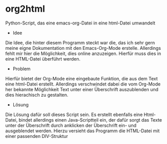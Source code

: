 # org2html
Python-Script, das eine emacs-org-Datei in eine html-Datei umwandelt

* Idee

Die Idee, die hinter diesem Programm steckt war die, das ich
sehr gern meine eigne Dokumentation mit den Emacs-Org-Mode
erstelle.  Allerdings fehlt mir hier die Möglichkeit, dies
online anzuzeigen.  Hierfür muss dies in eine HTML-Datei
überführt werden.

* Problem

Hierfür bietet der Org-Mode eine eingebaute Funktion, die
aus dem Text eine html-Datei erstellt.  Allerdings
verschwindet dabei die vom Org-Mode her bekannte Möglichkeit
Text unter einer Überschrift auszublenden und dies
hierachisch zu gestalten.

* Lösung

Die Lösung dafür soll dieses Script sein. Es erstellt
ebenfalls eine Html-Datei, bindet allerdings einen
Java-Scriptteil ein, der dafür sorgt das Texte unter der
Überschrift durch anklicken der Überschrift ein- und
ausgeblendet werden. Hierzu versieht das Programm die
HTML-Datei mit einer passenden DIV-Struktur